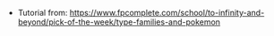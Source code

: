 * Tutorial from: https://www.fpcomplete.com/school/to-infinity-and-beyond/pick-of-the-week/type-families-and-pokemon